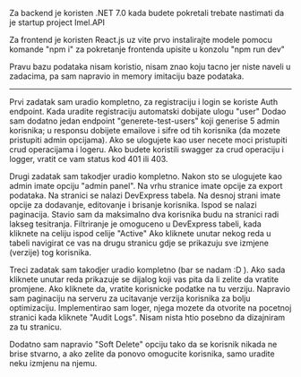 Za backend je koristen .NET 7.0
kada budete pokretali trebate nastimati da je startup project Imel.API

Za frontend je koristen React.js uz vite
prvo instalirajte modele pomocu komande "npm i"
za pokretanje frontenda upisite u konzolu "npm run dev"

Pravu bazu podataka nisam koristio, nisam znao koju tacno jer niste naveli u zadacima, pa sam napravio in memory imitaciju baze podataka.

-------------------------------------------

Prvi zadatak sam uradio kompletno, za registraciju i login se koriste Auth endpoint.
Kada uradite registraciju automatski dobijate ulogu "user"
Dodao sam dodatno jedan endpoint "generete-test-users" koji generise 5 admin korisnika; u responsu dobijete emailove i sifre od tih korisnika (da mozete pristupiti admin opcijama).
Ako se ulogujete kao user necete moci pristupiti crud operacijama i logeru.
Ako budete koristili swagger za crud operaciju i logger, vratit ce vam status kod 401 ili 403.

Drugi zadatak sam takodjer uradio kompletno.
Nakon sto se ulogujete kao admin imate opciju "admin panel".
Na vrhu stranice imate opcije za export podataka.
Na stranici se nalazi DevExpress tabela. Na desnoj strani imate opcije za dodavanje, editovanje i brisanje korisnika.
Ispod se nalazi paginacija. Stavio sam da maksimalno dva korisnika budu na stranici radi lakseg tesitranja.
Filtriranje je omoguceno u DevExpress tabeli, kada kliknete na celiju ispod celije "Active"
Ako kliknete unutar nekog reda u tabeli navigirat ce vas na drugu stranicu gdje se prikazuju sve izmjene (verzije) tog korisnika.

Treci zadatak sam takodjer uradio kompletno (bar se nadam :D ).
Ako sada kliknete unutar reda prikazuje se dijalog koji vas pita da li zelite da vratite promjene. Ako kliknete da, vratite korisnicke podatke na tu verziju.
Napravio sam paginaciju na serveru za ucitavanje verzija korisnika za bolju optimizaciju.
Implementirao sam loger, njega mozete da otvorite na pocetnoj stranici kada kliknete "Audit Logs". Nisam nista htio posebno da dizajniram za tu stranicu.

Dodatno sam napravio "Soft Delete" opciju tako da se korisnik nikada ne brise stvarno, a ako zelite da ponovo omogucite korisnika, samo uradite neku izmjenu na njemu.